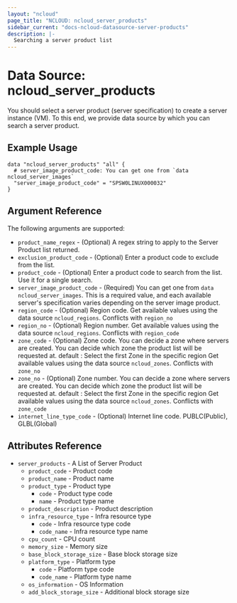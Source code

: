 ```yaml
---
layout: "ncloud"
page_title: "NCLOUD: ncloud_server_products"
sidebar_current: "docs-ncloud-datasource-server-products"
description: |-
  Searching a server product list
---
```


# Data Source: ncloud_server_products

You should select a server product (server specification) to create a server instance (VM).
To this end, we provide data source by which you can search a server product.

## Example Usage

```hcl
data "ncloud_server_products" "all" {
  # server_image_product_code: You can get one from `data ncloud_server_images`
  "server_image_product_code" = "SPSW0LINUX000032"
}
```

## Argument Reference

The following arguments are supported:

* `product_name_regex` - (Optional) A regex string to apply to the Server Product list returned.
* `exclusion_product_code` - (Optional) Enter a product code to exclude from the list.
* `product_code` - (Optional) Enter a product code to search from the list. Use it for a single search.
* `server_image_product_code` - (Required) You can get one from `data ncloud_server_images`. This is a required value, and each available server's specification varies depending on the server image product.
* `region_code` - (Optional) Region code. Get available values using the data source `ncloud_regions`. Conflicts with `region_no`
* `region_no` - (Optional) Region number. Get available values using the data source `ncloud_regions`. Conflicts with `region_code`
* `zone_code` - (Optional) Zone code. You can decide a zone where servers are created. You can decide which zone the product list will be requested at. default : Select the first Zone in the specific region
    Get available values using the data source `ncloud_zones`. Conflicts with `zone_no`
* `zone_no` - (Optional) Zone number. You can decide a zone where servers are created. You can decide which zone the product list will be requested at. default : Select the first Zone in the specific region
    Get available values using the data source `ncloud_zones`. Conflicts with `zone_code`
* `internet_line_type_code` - (Optional) Internet line code. PUBLC(Public), GLBL(Global)

## Attributes Reference

* `server_products` - A List of Server Product
    * `product_code` - Product code
    * `product_name` - Product name
    * `product_type` - Product type
        * `code` - Product type code
        * `name` - Product type name
    * `product_description` - Product description
    * `infra_resource_type` - Infra resource type
        * `code` - Infra resource type code
        * `code_name` - Infra resource type name
    * `cpu_count` - CPU count
    * `memory_size` - Memory size
    * `base_block_storage_size` - Base block storage size
    * `platform_type` - Platform type
        * `code` - Platform type code
        * `code_name` - Platform type name
    * `os_information` - OS Information
    * `add_block_storage_size` - Additional block storage size
